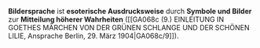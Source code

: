 
**Bildersprache** ist **esoterische Ausdrucksweise** durch **Symbole und Bilder** zur **Mitteilung höherer Wahrheiten** ([[GA068c (9.) EINLEITUNG IN GOETHES MÄRCHEN VON DER GRÜNEN SCHLANGE UND DER SCHÖNEN LILIE, Ansprache Berlin, 29. März 1904|GA068c/9]]).
